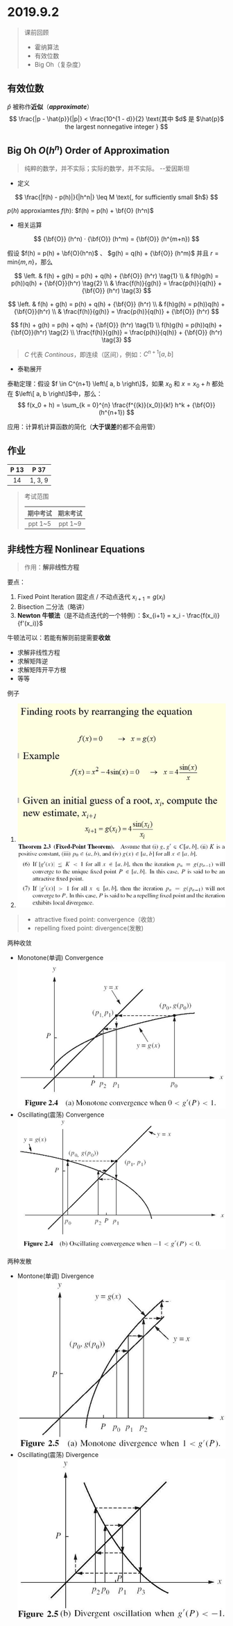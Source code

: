 # 2019.9.2

> 课前回顾
>
> - 霍纳算法
> - 有效位数
> - Big Oh（复杂度）

## 有效位数

$\hat{p}$ 被称作**近似**（***approximate***）  
$$
\frac{|p - \hat{p}}{|p|} < \frac{10^{1 - d}}{2}
\text{其中 $d$ 是 $\hat{p}$ the largest nonnegative integer }
$$

## Big Oh $O(h^n)$ Order of Approximation

> 纯粹的数学，并不实际；实际的数学，并不实际。 --爱因斯坦

- 定义

$$
\frac{|f(h) - p(h)|}{|h^n|} \leq M
\text{, for sufficiently small $h$}
$$

$p(h)$ approxiamtes $f(h)$: $f(h) = p(h) + \bf{O} (h^n)$

- 相关运算

$$
{\bf{O}} (h^n) · {\bf{O}} (h^m) = {\bf{O}} (h^{m+n})
$$

假设 $f(h) = p(h) + \bf{O}(h^n)$ 、 $g(h) = q(h) + {\bf{O}} (h^m)$ 并且 $r = \text{min} \lbrace m, n \rbrace$，那么

$$
\left.
& f(h) + g(h) = p(h) + q(h) + {\bf{O}} (h^r) \tag{1} \\
& f(h)g(h) = p(h))q(h) + {\bf{O}}(h^r) \tag{2} \\
& \frac{f(h)}{g(h)} = \frac{p(h)}{q(h)} + {\bf{O}} (h^r) \tag{3}
$$

$$
\left.
& f(h) + g(h) = p(h) + q(h) + {\bf{O}} (h^r) \\
& f(h)g(h) = p(h))q(h) + {\bf{O}}(h^r) \\
& \frac{f(h)}{g(h)} = \frac{p(h)}{q(h)} + {\bf{O}} (h^r)
$$

$$
f(h) + g(h) = p(h) + q(h) + {\bf{O}} (h^r) \tag{1} \\
f(h)g(h) = p(h))q(h) + {\bf{O}}(h^r) \tag{2} \\
\frac{f(h)}{g(h)} = \frac{p(h)}{q(h)} + {\bf{O}} (h^r) \tag{3}
$$


> $C$ 代表 *Continous*，即连续（区间），例如：$C^{n+1}[a, b]$

- 泰勒展开

泰勒定理：假设 $f \in C^{n+1} \left\[ a, b \right\]$，如果 $x_0$ 和 $x = x_0 + h$ 都处在 $\left\[ a, b \right\]$中，那么：
$$
f(x_0 + h) = \sum_{k = 0}^{n} \frac{f^{(k)}(x_0)}{k!} h^k + {\bf{O}} (h^{n+1})
$$
<!--![泰勒定理](./images/taylor.jpg)-->
应用：计算机计算函数的简化（**大于误差**的都不会用管）

## 作业

|P 13|P 37|
|:-:|:-:|
|14|1, 3, 9|

> 考试范围  
>
> |期中考试|期末考试|
> |:-----:|:-----:|
> |ppt 1~5|ppt 1~9|

## 非线性方程 Nonlinear Equations

> 作用：**解非线性方程**

要点：

1. Fixed Point Iteration 固定点 / 不动点迭代 $x_{i+1} = g(x_i)$
2. Bisection 二分法（略讲）
3. **Newton 牛顿法**（是不动点迭代的一个特例）：$x_{i+1} = x_i - \frac{f(x_i)}{f'(x_i)}$

牛顿法可以：若能有解则前提需要**收敛**

- 求解非线性方程
- 求解矩阵逆
- 求解矩阵开平方根
- 等等

例子

1. ![需要使用matlab实验](./images/求解例子1.jpg)
2. ![pdf的课本没有](./images/不动点定理.jpg)

> - attractive fixed point: convergence（收敛）
> - repelling fixed point: divergence(发散)

两种收敛

- Monotone(单调) Convergence  
![单调收敛](./images/单调收敛.jpg)
- Oscillating(震荡) Convergence  
![震荡收敛](./images/震荡收敛.jpg)

两种发散

- Montone(单调) Divergence  
![单调发散](./images/单调发散.jpg)
- Oscillating(震荡) Divergence  
![震荡发散](./images/震荡发散.jpg)
